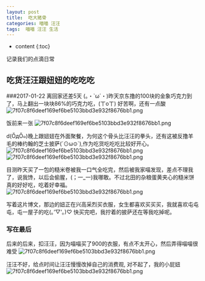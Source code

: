 ```yaml
---
layout: post
title:  吃大猪骨
categories: 喵喵 汪汪
tags:  喵喵 汪汪 生活
---
```


* content
{:toc}

记录我们的点滴日常



## 吃货汪汪跟妞妞的吃吃吃 

###2017-01-22 离回家还差5天 
(。・`ω´・)昨天京东撸的100块的金象巧克力到了，马上翻出一块块86%的巧克力吃，(ㄒoㄒ) 好苦啊，还有一点酸 
![7f07c8f6deef169ef6be5103bbd3e932f8676bb1.png](http://ok17kve7y.bkt.clouddn.com/chocolate.jpeg)

饭前来一张
![7f07c8f6deef169ef6be5103bbd3e932f8676bb1.png](http://ok17kve7y.bkt.clouddn.com/eat_pizza.jpeg)

d(ŐдŐ๑)晚上跟妞妞在外面聚餐，为何这个骨头比汪汪的拳头，还有这被反撸羊毛的棒约翰的芝士披萨(´⊙ω⊙`),作为吃货吃吃吃比较好开心。
![7f07c8f6deef169ef6be5103bbd3e932f8676bb1.png](http://ok17kve7y.bkt.clouddn.com/big_bone.jpeg)
![7f07c8f6deef169ef6be5103bbd3e932f8676bb1.png](http://ok17kve7y.bkt.clouddn.com/piza.jpeg)

目测昨天买了一包的糙米卷被我一口气全吃完，然后被我家喵发现，差点不理我了，说我馋，以后会偷腥，(；一_一)我哪敢。不过北田的杂粮蛋黄夹心的糙米饼真的好好吃，吃着好幸福。 
![7f07c8f6deef169ef6be5103bbd3e932f8676bb1.png](http://ok17kve7y.bkt.clouddn.com/caomi.jpeg)

写着这片博文，那边的妞正在兴高采烈买衣服，女生都喜欢买买买，我就喜欢屯屯屯，屯一屋子的吃(。’▽’。)♡ 快买完吧，我拧着的披萨还在等我吃掉呢。

### 写在最后
后来的后来，扣汪汪，因为喵喵买了900的衣服，有点不太开心，然后弄得喵喵很难受
![7f07c8f6deef169ef6be5103bbd3e932f8676bb1.png](http://ok17kve7y.bkt.clouddn.com/cry_cat.jpeg)

汪汪不好，给点时间让汪汪慢慢改掉自己的消费观, 对不起了，我的小屁妞
![7f07c8f6deef169ef6be5103bbd3e932f8676bb1.png](http://ok17kve7y.bkt.clouddn.com/sorry_dog.jpeg)

